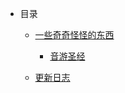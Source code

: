 -   目录

    -   [一些奇奇怪怪的东西](weird/)

        -   [音游圣经](weird/音游圣经.md)

    -   [更新日志](changelog.md)